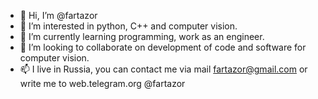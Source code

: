 - 👋 Hi, I’m @fartazor
- 👀 I’m interested in python, C++ and computer vision.
- 🌱 I’m currently learning programming, work as an engineer.
- 💞️ I’m looking to collaborate on development of code and software for computer vision.
- 📫 I live in Russia, you can contact me via mail fartazor@gmail.com or write me to web.telegram.org @fartazor

<!---
fartazor/fartazor is a ✨ special ✨ repository because its `README.md` (this file) appears on your GitHub profile.
You can click the Preview link to take a look at your changes.
--->

